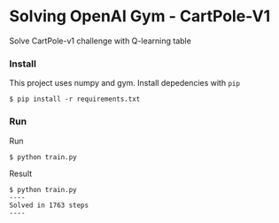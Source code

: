 # Solving OpenAI Gym - CartPole-V1

Solve CartPole-v1 challenge with Q-learning table

### Install

This project uses numpy and gym. Install depedencies with `pip`

	$ pip install -r requirements.txt

### Run

Run

	$ python train.py

Result

	$ python train.py
	----
	Solved in 1763 steps
	----

